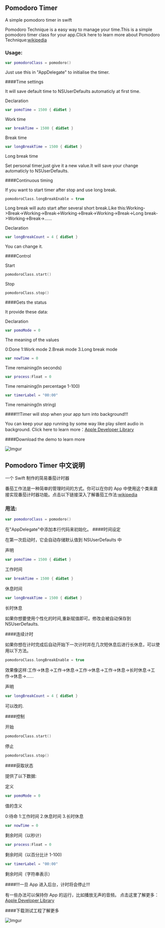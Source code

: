 ## Pomodoro Timer
A simple pomodoro timer in swift

Pomodoro Technique is a easy way to manage your time.This is a simple pomodoro timer class for your app.Click here to learn more about Pomodoro Technique:[wikipedia](https://en.wikipedia.org/wiki/Pomodoro_Technique)
### Usage:
```Swift
var pomodoroClass = pomodoro()
```

Just use this in "AppDelegate" to initialise the timer.

####Time settings

It will save default time to NSUserDefaults automaticly at first time.

Declaration

```Swift
var pomoTime = 1500 { didSet }
```
Work time

```Swift
var breakTime = 1500 { didSet }
```
Break time

```Swift
var longBreakTime = 1500 { didSet }
```
Long break time

Set personal timer,just give it a new value.It will save your change  automaticly to NSUserDefaults.

####Continuous timing

If you want to start timer after stop and use long break.

```Swift
pomodoroClass.longBreakEnable = true
```

Long break will auto start after several short break.Like this:Working->Break->Working->Break->Working->Break->Working->Break->Long break->Working->Break->......

Declaration

```Swift
var longBreakCount = 4 { didSet }
```

You can change it.

####Control

Start

```Swift
pomodoroClass.start()
```

Stop

```Swift
pomodoroClass.stop()
```
####Gets the status


It provide these data:

Declaration

```Swift
var pomoMode = 0
```

The meaning of the values

0:Done
1:Work mode
2.Break mode
3.Long break mode

```Swift
var nowTime = 0
```
Time remaining(In seconds)

```Swift
var process:Float = 0
```
Time remaining(In percentage 1-100)

```Swift
var timerLabel = "00:00"
```
Time remaining(In string)

####!!!Timer will stop when your app turn into background!!!

You can keep your app running by some way like play silent audio in background.
Click here to learn more：[Apple Developer Library](https://developer.apple.com/library/ios/documentation/iPhone/Conceptual/iPhoneOSProgrammingGuide/BackgroundExecution/BackgroundExecution.html#//apple_ref/doc/uid/TP40007072-CH4-SW23)

####Download the demo to learn more

![Imgur](http://i.imgur.com/pnzF4hb.png)

## Pomodoro Timer 中文说明
一个 Swift 制作的简易番茄计时器

番茄工作法是一种简单的管理时间的方式。你可以在你的 App 中使用这个类来直接实现番茄计时器功能。点击以下链接深入了解番茄工作法:[wikipedia](https://zh.wikipedia.org/wiki/番茄工作法)
### 用法:
```Swift
var pomodoroClass = pomodoro()
```

在"AppDelegate"中添加本行代码来初始化。
####时间设定

在第一次启动时，它会自动存储默认值到 NSUserDefaults 中

声明

```Swift
var pomoTime = 1500 { didSet }
```
工作时间

```Swift
var breakTime = 1500 { didSet }
```
休息时间

```Swift
var longBreakTime = 1500 { didSet }
```
长时休息

如果你想要使用个性化的时间,重新赋值即可。修改会被自动保存到 NSUserDefaults.

####连续计时

如果你想在计时完成后自动开始下一次计时并在几次短休息后进行长休息，可以使用以下方法。

```Swift
pomodoroClass.longBreakEnable = true
```

效果像这样:工作->休息->工作->休息->工作->休息->工作->休息->长时休息->工作->休息->......

声明

```Swift
var longBreakCount = 4 { didSet }
```

可以改的.

####控制

开始

```Swift
pomodoroClass.start()
```

停止

```Swift
pomodoroClass.stop()
```
####获取状态


提供了以下数据:

定义

```Swift
var pomoMode = 0
```

值的含义

0:待命
1:工作时间
2.休息时间
3.长时休息

```Swift
var nowTime = 0
```
剩余时间（以秒计）

```Swift
var process:Float = 0
```
剩余时间（以百分比计 1-100)

```Swift
var timerLabel = "00:00"
```
剩余时间（字符串表示）

####!!!一旦 App 进入后台，计时将会停止!!!

有一些办法可以保持你 App 的运行，比如播放无声的音频。
点击这里了解更多：[Apple Developer Library](https://developer.apple.com/library/ios/documentation/iPhone/Conceptual/iPhoneOSProgrammingGuide/BackgroundExecution/BackgroundExecution.html#//apple_ref/doc/uid/TP40007072-CH4-SW23)

####下载测试工程了解更多

![Imgur](http://i.imgur.com/pnzF4hb.png)
